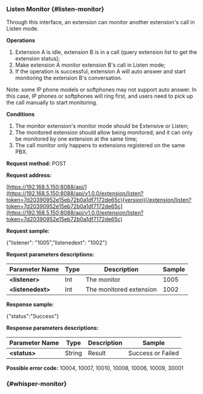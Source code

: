 ### Listen Monitor {#listen-monitor}

Through this interface, an extension can monitor another extension's call in Listen mode.

**Operations**

1. Extension A is idle, extension B is in a call \(query extension list to get the extension status\);
2. Make extension A monitor extension B's call in Listen mode;
3. If the operation is successful, extension A will auto answer and start monitoring the extension B's conversation.

Note: some IP phone models or softphones may not support auto answer. In this case, IP phones or softphones will ring first, and users need to pick up the call manually to start monitoring. 

**Conditions**

1. The monitor extension's monitor mode should be Extensive or Listen;
2. The monitored extension should allow being monitored; and it can only be monitored by one extension at the same time;
3. The call monitor only happens to extensions registered on the same PBX.

**Request method:** POST

**Request address:**

[https://192.168.5.150:8088/api/](https://192.168.5.150:8088/api/v1.0.0/extension/listen?token=7d20390952e15eb72b0a1df7172de65c){version}[/extension/listen?token=7d20390952e15eb72b0a1df7172de65c](https://192.168.5.150:8088/api/v1.0.0/extension/listen?token=7d20390952e15eb72b0a1df7172de65c)

**Request sample:**

{"listener": "1005","listenedext": "1002"}

**Request parameters descriptions:**

| **Parameter Name** | **Type** | **Description** | **Sample** |
| --- | --- | --- | --- |
| **&lt;listener&gt;** | Int | The monitor | 1005 |
| **&lt;listenedext&gt;** | Int | The monitored extension | 1002 |

**Response sample:**

{"status":"Success"}

**Response parameters descriptions:**

| **Parameter Name** | **Type** | **Description** | **Sample** |
| --- | --- | --- | --- |
| **&lt;status&gt;** | String | Result | Success or Failed |

**Possible error code:** 10004, 10007, 10010, 10008, 10006, 10009, 30001

###  {#whisper-monitor}



